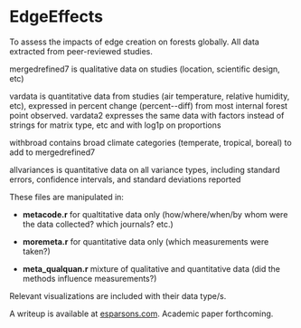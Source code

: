 # EdgeEffects

To assess the impacts of edge creation on forests globally. All data extracted from peer-reviewed studies.

mergedrefined7 is qualitative data on studies (location, scientific design, etc)

vardata is quantitative data from studies (air temperature, relative humidity, etc), expressed in percent change (percent--diff) from most internal forest point observed.
vardata2 expresses the same data with factors instead of strings for matrix type, etc and with log1p on proportions

withbroad contains broad climate categories (temperate, tropical, boreal) to add to mergedrefined7

allvariances is quantitative data on all variance types, including standard errors, confidence intervals, and standard deviations reported

These files are manipulated in:

* **metacode.r**
for qualtitative data only (how/where/when/by whom were the data collected? which journals? etc.)

* **moremeta.r**
for quantitative data only (which measurements were taken?)

* **meta_qualquan.r**
mixture of qualitative and quantitative data (did the methods influence measurements?)

Relevant visualizations are included with their data type/s.
 

A writeup is available at [esparsons.com](http://www.esparsons.com/abiotic-edge-effects/). Academic paper forthcoming.

